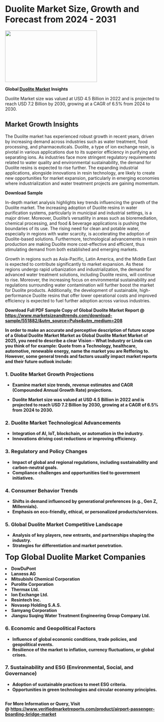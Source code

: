 <H1>Duolite Market Size, Growth and Forecast from 2024 - 2031</H1><img class="aligncenter size-medium wp-image-584254" src="https://thirdeyenews.in/wp-content/uploads/2024/09/Global-Market-Research-300x168.jpeg" alt="" width="300" height="168" /><p><strong>Global&nbsp;<a href="https://www.marketsizeandtrends.com/download-sample/551882/&amp;utm_source=Pulse&amp;utm_medium=208">Duolite Market</a> Insights</strong></p><p>Duolite Market size was valued at USD 4.5 Billion in 2022 and is projected to reach USD 7.2 Billion by 2030, growing at a CAGR of 6.5% from 2024 to 2030.</p><p><h2>Market Growth Insights</h2> <p>The Duolite market has experienced robust growth in recent years, driven by increasing demand across industries such as water treatment, food processing, and pharmaceuticals. Duolite, a type of ion exchange resin, is pivotal in various applications due to its superior efficiency in purifying and separating ions. As industries face more stringent regulatory requirements related to water quality and environmental sustainability, the demand for Duolite resins is expected to rise further. The expanding industrial applications, alongside innovations in resin technology, are likely to create new opportunities for market expansion, particularly in emerging economies where industrialization and water treatment projects are gaining momentum.</p> <p><strong>Download Sample</strong></p> <p>In-depth market analysis highlights key trends influencing the growth of the Duolite market. The increasing adoption of Duolite resins in water purification systems, particularly in municipal and industrial settings, is a major driver. Moreover, Duolite’s versatility in areas such as bioremediation, chemical processing, and food & beverage applications is pushing the boundaries of its use. The rising need for clean and potable water, especially in regions with water scarcity, is accelerating the adoption of Duolite-based solutions. Furthermore, technological advancements in resin production are making Duolite more cost-effective and efficient, thus stimulating demand from both established and emerging markets.</p> <p>Growth in regions such as Asia-Pacific, Latin America, and the Middle East is expected to contribute significantly to market expansion. As these regions undergo rapid urbanization and industrialization, the demand for advanced water treatment solutions, including Duolite resins, will continue to rise. Moreover, the increasing focus on environmental sustainability and regulations surrounding water contamination will further boost the market for Duolite products. Additionally, the development of sustainable, high-performance Duolite resins that offer lower operational costs and improved efficiency is expected to fuel further adoption across various industries.</p> <p><strong></p><p><span class=""><strong>Download Full PDF Sample Copy of Global Duolite Market Report</strong> @ <a href="https://www.marketsizeandtrends.com/download-sample/551882/&amp;utm_source=Pulse&amp;utm_medium=208" target="_blank">https://www.marketsizeandtrends.com/download-sample/551882/&amp;utm_source=Pulse&amp;utm_medium=208</a></span></p><p>In order to make an accurate and perceptive description of future scope of a Global&nbsp;Duolite Market Market as Global&nbsp;Duolite Market Market of 2025, you need to describe a clear Vision &ndash; What Industry or Linda can you think of for example: Quote from a Technology, healthcare, automotive, renewable energy, name the market you are Reffering to. However, some general trends and factors usually impact market reports and their future outlook include:</p><h3>1.&nbsp;<strong>Duolite Market Growth Projections</strong></h3><ul><li>Examine market size trends, revenue estimates and CAGR (Compounded Annual Growth Rate) projections.</li><li><p>Duolite Market size was valued at USD 4.5 Billion in 2022 and is projected to reach USD 7.2 Billion by 2030, growing at a CAGR of 6.5% from 2024 to 2030.</p></li></ul><h3>2.&nbsp;<strong>Duolite Market Technological Advancements</strong></h3><ul><li>Integration of AI, IoT, blockchain, or automation in the industry.</li><li>Innovations driving cost reductions or improving efficiency.</li></ul><h3>3.&nbsp;<strong>Regulatory and Policy Changes</strong></h3><ul><li>Impact of global and regional regulations, including sustainability and carbon-neutral goals.</li><li>Compliance challenges and opportunities tied to government initiatives.</li></ul><h3>4.&nbsp;<strong>Consumer Behavior Trends</strong></h3><ul><li>Shifts in demand influenced by generational preferences (e.g., Gen Z, Millennials).</li><li>Emphasis on eco-friendly, ethical, or personalized products/services.</li></ul><h3>5.&nbsp;<strong>Global Duolite Market Competitive Landscape</strong></h3><ul><li>Analysis of key players, new entrants, and partnerships shaping the industry.</li><li>Strategies for differentiation and market penetration.</li></ul><p data-pm-slice="1 1 []"><span style="color: inherit; font-family: inherit; font-size: 25px;">Top Global Duolite Market Companies</span></p><div class="" data-test-id=""><p><li>DowDuPont</li><li> Lanxess AG</li><li> Mitsubishi Chemical Corporation</li><li> Purolite Corporation</li><li> Thermax Ltd.</li><li> Ion Exchange Ltd.</li><li> Resintech Inc.</li><li> Novasep Holding S.A.S.</li><li> Samyang Corporation</li><li> Jiangsu Suqing Water Treatment Engineering Group Company Ltd.</li></p></div><h3>6.&nbsp;<strong>Economic and Geopolitical Factors</strong></h3><ul><li>Influence of global economic conditions, trade policies, and geopolitical events.</li><li>Resilience of the market to inflation, currency fluctuations, or global crises.</li></ul><h3>7.&nbsp;<strong>Sustainability and ESG (Environmental, Social, and Governance)</strong></h3><ul><li>Adoption of sustainable practices to meet ESG criteria.</li><li>Opportunities in green technologies and circular economy principles.</li></ul><h2><strong style="font-size: 14px;">For More Information or Query, Visit @&nbsp;</strong><a style="background-color: #ffffff; font-size: 14px;" href="https://www.marketsizeandtrends.com/report/duolite-market/" target="_blank">https://www.verifiedmarketreports.com/product/airport-passenger-boarding-bridge-market</a></h2>
